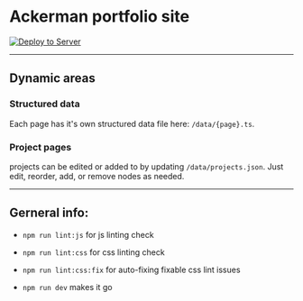 # Ackerman portfolio site

[![Deploy to Server](https://github.com/scottackerman/ackermaninteractive.com/actions/workflows/deploy.yml/badge.svg)](https://github.com/scottackerman/ackermaninteractive.com/actions/workflows/deploy.yml)

---

## Dynamic areas

### Structured data

Each page has it's own structured data file here: `/data/{page}.ts`.

### Project pages

projects can be edited or added to by updating `/data/projects.json`. Just edit, reorder, add, or remove nodes as needed.

---

## Gerneral info:

* `npm run lint:js` for js linting check

* `npm run lint:css` for css linting check

* `npm run lint:css:fix` for auto-fixing fixable css lint issues

* `npm run dev` makes it go